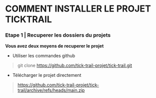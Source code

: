# COMMENT INSTALLER LE PROJET TICKTRAIL

### **Etape 1 | Recuperer les dossiers du projets**
**Vous avez deux moyens de recuperer le projet**
- Utiliser les commandes github
> git clone https://github.com/tick-trail-projet/tick-trail.git
- Télécharger le projet directement
> https://github.com/tick-trail-projet/tick-trail/archive/refs/heads/main.zip
